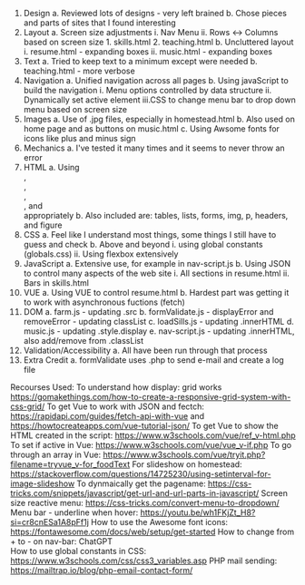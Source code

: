 1.  Design
	a.  Reviewed lots of designs - very left brained
	b.  Chose pieces and parts of sites that I found interesting
2.  Layout
	a.  Screen size adjustments
		i.  Nav Menu
		ii. Rows <-> Columns based on screen size
				1.  skills.html
				2.  teaching.html
	b.  Uncluttered layout
		i.  resume.html - expanding boxes
		ii.  music.html - expanding boxes
3.	Text
	a.  Tried to keep text to a minimum except were needed
	b.  teaching.html - more verbose
4.  Navigation
	a.  Unified navigation across all pages
	b.  Using javaScript to build the navigation
		i.  Menu options controlled by data structure
		ii. Dynamically set active element
		iii.CSS to change menu bar to drop down menu based on screen size
5.	Images
	a.  Use of .jpg files, especially in homestead.html
	b.	Also used on home page and as buttons on music.html
	c.	Using Awsome fonts for icons like plus and minus sign
6.	Mechanics
	a.	I've tested it many times and it seems to never throw an error
7.	HTML
	a.	Using <nav>, <main>, <section>, <div>, and <footer> appropriately
	b.  Also included are: tables, lists, forms, img, p, headers, and figure
8.	CSS
	a.  Feel like I understand most things, some things I still have to guess and check
	b.	Above and beyond
		i.  using global constants (globals.css)
		ii.	Using flexbox extensively
9.	JavaScript
	a.	Extensive use, for example in nav-script.js
	b.	Using JSON to control many aspects of the web site
		i.	All sections in resume.html
		ii.	Bars in skills.html
10.	VUE
	a.	Using VUE to control resume.html
	b.	Hardest part was getting it to work with asynchronous fuctions (fetch)
11.	DOM
	a.	farm.js - updating .src
	b.	formValidate.js - displayError and removeError - updating classList
	c.	loadSills.js - updating .innerHTML
	d.  music.js - updating .style.display
	e.  nav-script.js - updating .innerHTML, also add/remove from .classList
12.	Validation/Accessibility
	a.	All have been run through that process
13. Extra Credit
	a.	formValidate uses .php to send e-mail and create a log file








Recourses Used:
     To understand how display: grid works    https://gomakethings.com/how-to-create-a-responsive-grid-system-with-css-grid/
	 To get Vue to work with JSON and fectch:  https://rapidapi.com/guides/fetch-api-with-vue  and https://howtocreateapps.com/vue-tutorial-json/
	 To get Vue to show the HTML created in the script:  https://www.w3schools.com/vue/ref_v-html.php
	 To set if active in Vue: https://www.w3schools.com/vue/vue_v-if.php
	 To go through an array in Vue: https://www.w3schools.com/vue/tryit.php?filename=tryvue_v-for_foodText
	 For slideshow on homestead:  https://stackoverflow.com/questions/14725230/using-setinterval-for-image-slideshow
	 To dynmaically get the pagename:  https://css-tricks.com/snippets/javascript/get-url-and-url-parts-in-javascript/
	 Screen size reactive menu:  https://css-tricks.com/convert-menu-to-dropdown/
	 Menu bar - underline when hover:  https://youtu.be/wh1FKjZt_H8?si=cr8cnESa1A8pFf1j
	 How to use the Awesome font icons:  https://fontawesome.com/docs/web/setup/get-started
	 How to change from + to - on nav-bar:  ChatGPT   
	 How to use global constants in CSS:  https://www.w3schools.com/css/css3_variables.asp
	 PHP mail sending: https://mailtrap.io/blog/php-email-contact-form/
	 
	 
	 
	 
	 
